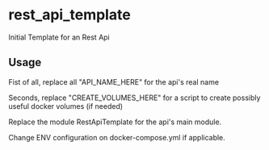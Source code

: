 # rest_api_template
Initial Template for an Rest Api

## Usage
Fist of all, replace all "API_NAME_HERE" for the api's real name

Seconds, replace "CREATE_VOLUMES_HERE" for a script to create possibly useful docker volumes (if needed)

Replace the module RestApiTemplate for the api's main module.

Change ENV configuration on docker-compose.yml if applicable.
